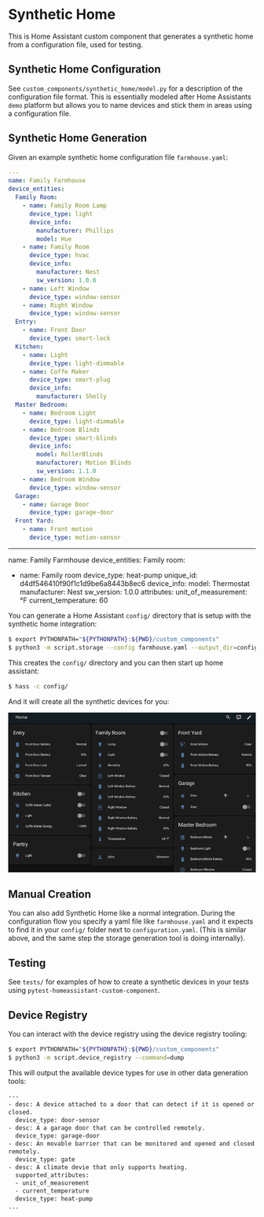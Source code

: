 # Synthetic Home

This is Home Assistant custom component that generates a synthetic home from a
configuration file, used for testing.

## Synthetic Home Configuration

See `custom_components/synthetic_home/model.py` for a description of the configuration
file format. This is essentially modeled after Home Assistants `demo` platform
but allows you to name devices and stick them in areas using a configuration file.

## Synthetic Home Generation

Given an example synthetic home configuration file `farmhouse.yaml`:

```yaml
---
name: Family Farmhouse
device_entities:
  Family Room:
    - name: Family Room Lamp
      device_type: light
      device_info:
        manufacturer: Phillips
        model: Hue
    - name: Family Room
      device_type: hvac
      device_info:
        manufacturer: Nest
        sw_version: 1.0.0
    - name: Left Window
      device_type: window-sensor
    - name: Right Window
      device_type: window-sensor
  Entry:
    - name: Front Door
      device_type: smart-lock
  Kitchen:
    - name: Light
      device_type: light-dimmable
    - name: Coffe Maker
      device_type: smart-plug
      device_info:
        manufacturer: Shelly
  Master Bedroom:
    - name: Bedroom Light
      device_type: light-dimmable
    - name: Bedroom Blinds
      device_type: smart-blinds
      device_info:
        model: RollerBlinds
        manufacturer: Motion Blinds
        sw_version: 1.1.0
    - name: Bedroom Window
      device_type: window-sensor
  Garage:
    - name: Garage Door
      device_type: garage-door
  Front Yard:
    - name: Front motion
      device_type: motion-sensor
```

---
name: Family Farmhouse
device_entities:
  Family room:
  - name: Family room
    device_type: heat-pump
    unique_id: d4df546410f90f1c1d9be6a8443b8ec6
    device_info:
      model: Thermostat
      manufacturer: Nest
      sw_version: 1.0.0
    attributes:
      unit_of_measurement: °F
      current_temperature: 60


You can generate a Home Assistant `config/` directory that is setup with the
synthetic home integration:

```bash
$ export PYTHONPATH="${PYTHONPATH}:${PWD}/custom_components"
$ python3 -m script.storage --config farmhouse.yaml --output_dir=config/
```

This creates the `config/` directory and you can then start up home assistant:

```bash
$ hass -c config/
```

And it will create all the synthetic devices for you:

![Screenshot](synthetic_home.png)

## Manual Creation

You can also add Synthetic Home like a normal integration. During the configuration
flow you specify a yaml file like `farmhouse.yaml` and it expects to find it in your
`config/` folder next to `configuration.yaml`. (This is similar above, and the same
step the storage generation tool is doing internally).

## Testing

See `tests/` for examples of how to create a synthetic devices in your tests
using `pytest-homeassistant-custom-component`.

## Device Registry

You can interact with the device registry using the device registry tooling:

```bash
$ export PYTHONPATH="${PYTHONPATH}:${PWD}/custom_components"
$ python3 -m script.device_registry --command=dump
```

This will output the available device types for use in other data generation tools:
```
---
- desc: A device attached to a door that can detect if it is opened or closed.
  device_type: door-sensor
- desc: A a garage door that can be controlled remotely.
  device_type: garage-door
- desc: An movable barrier that can be monitored and opened and closed remotely.
  device_type: gate
- desc: A climate devie that only supports heating.
  supported_attributes:
  - unit_of_measurement
  - current_temperature
  device_type: heat-pump
...
```

